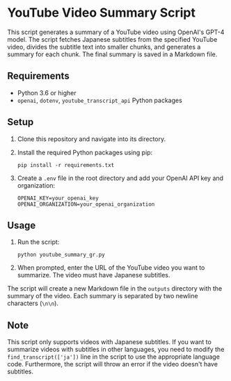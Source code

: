 # YouTube Video Summary Script

This script generates a summary of a YouTube video using OpenAI's GPT-4 model. The script fetches Japanese subtitles from the specified YouTube video, divides the subtitle text into smaller chunks, and generates a summary for each chunk. The final summary is saved in a Markdown file.

## Requirements

* Python 3.6 or higher
* `openai`, `dotenv`, `youtube_transcript_api` Python packages

## Setup

1. Clone this repository and navigate into its directory.
2. Install the required Python packages using pip:

    ```
    pip install -r requirements.txt
    ```

3. Create a `.env` file in the root directory and add your OpenAI API key and organization:

    ```
    OPENAI_KEY=your_openai_key
    OPENAI_ORGANIZATION=your_openai_organization
    ```

## Usage

1. Run the script:

    ```
    python youtube_summary_gr.py
    ```

2. When prompted, enter the URL of the YouTube video you want to summarize. The video must have Japanese subtitles.

The script will create a new Markdown file in the `outputs` directory with the summary of the video. Each summary is separated by two newline characters (`\n\n`).

## Note

This script only supports videos with Japanese subtitles. If you want to summarize videos with subtitles in other languages, you need to modify the `find_transcript(['ja'])` line in the script to use the appropriate language code. Furthermore, the script will throw an error if the video doesn't have subtitles.
